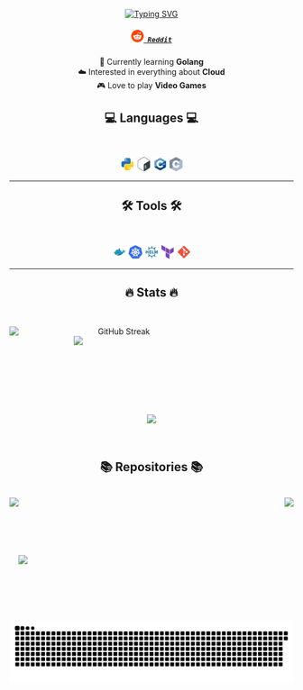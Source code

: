 <p align="center">
  <a href="https://git.io/typing-svg">
    <img src="https://readme-typing-svg.herokuapp.com?font=Pixelify+Sans&size=30&duration=4000&color=7BA4F9&center=true&random=false&width=435&lines=Hi+there!;Welcome+to+my+GitHub!" alt="Typing SVG">
  </a>
</p>
<h5 align="center"> 
  <code><a href="https://www.reddit.com/user/ikamii3" title="Reddit"><img width="22" src="images/reddit.svg"> Reddit</a></code>
</h5>

<p align="center">
  <!-- 🔭 I’m currently working on  -->
  🌱 Currently learning <b>Golang</b><br>
  ☁️ Interested in everything about <b>Cloud</b><br>
  🎮 Love to play <b>Video Games</b><br>
  <!-- 👯 I’m looking to collaborate on ... <br> -->
  <!-- 🤔 I’m looking for help with ... <br> -->
  <!-- 💬 Ask me about ... <br> -->
  <!-- 📫 How to reach me: ... <br> -->
</p>


<h2 align="center">💻 Languages 💻</h2>
<br>
<p align="center">
  <code><img title="Python" height="25" src="images/python.svg"></code>
  <code><img title="Bash" height="25" src="images/bash.svg"></code>
  <code><img title="C++" height="25" src="images/cpp3.svg"></code>
  <code><img title="C++" height="25" src="images/c.svg"></code>
</p>
<hr>
<h2 align="center">🛠️ Tools 🛠️</h2>
<br>
<p align="center">
  <code><img title="Docker" height="25" src="images/docker.svg"></code>
  <code><img title="Kubernetes" height="25" src="images/kubernetes.svg"></code>
  <code><img title="Helm" height="25" src="images/helm.svg"></code>
  <code><img title="Terraform" height="25" src="images/terraform.svg"></code>
  <code><img title="Git" height="25" src="images/git.svg"></code>
</p>
<hr>
<h2 align="center">🔥 Stats 🔥</h2>
<br>
<p align=center>
  <div align=center>
    <!-- <a href="https://github.com/denvercoder1/github-readme-streak-stats" title="Go to Source">
      <img align="left" width=390 src="https://streak-stats.demolab.com/?user=ikamii&theme=react&border=61dafb&hide_border=true" alt="ikamii" />
    </a> -->
    <a href="https://git.io/streak-stats"><img align="left" width=390 src="https://streak-stats.demolab.com?user=ikamii&theme=tokyonight&hide_border=true" alt="GitHub Streak" /></a>
    <a href="https://github.com/anuraghazra/github-readme-stats" title="Go to Source">
      <img align="right" width=390 src="https://github-readme-stats.vercel.app/api?username=ikamii&show_icons=true&theme=tokyonight&border_color=61dafb&hide_border=true" />
    </a>
  </div>
  <br><br><br><br><br><br><br><br><br>
  <div align=center>
    <a href="https://github.com/anuraghazra/github-readme-stats">
      <img height=200 align="center" src="https://github-readme-stats.vercel.app/api/top-langs/?username=ikamii&hide=c%23,powershell,Mathematica,Ruby,Objective-C,Objective-C%2b%2b,Cuda&title_color=7BA4F9&text_color=ffffff&icon_color=61dafb&bg_color=20232a&langs_count=8&layout=compact&border_color=61dafb&hide_border=true&size_weight=0.5&count_weight=0.5" />
    </a>
  </div>
  <br>
  <br>

  <!-- <img src="https://github-readme-activity-graph.vercel.app/graph?username=ikamii&theme=tokyo-night&bg_color=20232a&hide_border=true" width="100%"/> -->
</p> 

<!-- <hr>
<h2 align="center">⚡️ Social ⚡️</h2>  
<h5 align="center"> 
  <code><a href="https://www.reddit.com/user/ikamii3" title="Reddit"><img width="22" src="images/reddit.svg"> Reddit</a></code>
</h5>

<hr> -->

<h2 align="center">📚 Repositories 📚</h2>
<br>
<div width="100%" align="center">
  <a align="left" href="https://github.com/ikamii/udacity-cpp-nd" title="Udacity C++ Nanodegree"><img align="left" height="115" src="https://github-readme-stats.vercel.app/api/pin/?username=ikamii&repo=udacity-cpp-nd&theme=tokyonight&border_color=61dafb&border_radius=10"></a><a align="right" href="https://github.com/ikamii/udacity-self-driving" title="Self Driving"><img align="right" height="115" src="https://github-readme-stats.vercel.app/api/pin/?username=ikamii&repo=udacity-self-driving&theme=tokyonight&border_color=61dafb&border_radius=10"></a>
</div>
<br/><br/><br/><br/><br/><br/>
<a align="left" href="https://github.com/ikamii/kubernetes" title="kubernetes"><img align="left" height="115" src="https://github-readme-stats.vercel.app/api/pin/?username=ikamii&repo=kubernetes&theme=tokyonight&border_color=61dafb&border_radius=10"></a>
<br/><br/><br/><br/><br/><br/>
<!-- <h4 align="center">
  <a href="https://github.com/ikamii?tab=repositories" title="Show Repositories">🔎 Show More 🔍</a>
</h4> -->

![Snake animation](https://github.com/ikamii/ikamii/blob/output/github-contribution-grid-snake-dark.svg)
